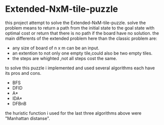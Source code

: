 # Extended-NxM-tile-puzzle

this project attempt to solve the Extended-NxM-tile-puzzle.
solve the problem means to return a path from the initial state to the goal state
with optimal cost or return that there is no path if the board have no solution.
the main differents of the extended problem here than the classic problem are:
* any size of board of n x m can be an input.
* an extention to not only one empty tile,could also be two empty tiles.
* the steps are whighted ,not all steps cost the same.
 
to solve this puzzle i implemented and used several algorithms each have its pros and cons.
- BFS
- DFID
- A*
- IDA*
- DFBnB

the huristic function i used for the last three algorithms above were "Manhattan distanse".
 

